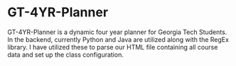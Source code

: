 # GT-4YR-Planner
GT-4YR-Planner is a dynamic four year planner for Georgia Tech Students.
In the backend, currently Python and Java are utilized along with the RegEx library. I have utilized these to parse our HTML file containing all course data and set up the class configuration.
